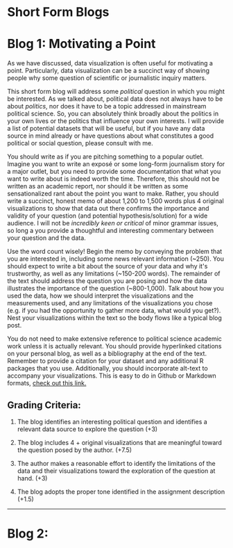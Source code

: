 # Short Form Blogs 

# Blog 1: Motivating a Point 

As we have discussed, data visualization is often useful for motivating a point. Particularly, data visualization can be a succinct way of showing people why some question of scientific or journalistic inquiry matters. 

This short form blog will address some *political* question in which you might be interested. As we talked about, political data does not always have to be about *politics*, nor does it have to be a topic addressed in mainstream political science. So, you can absolutely think broadly about the politics in your own lives or the politics that influence your own interests. I will provide a list of potential datasets that will be useful, but if you have any data source in mind already or have questions about what constitutes a good political or social question, please consult with me. 

You should write as if you are pitching something to a popular outlet. Imagine you want to write an exposé or some long-form journalism story for a major outlet, but you need to provide some documentation that what you want to write about is indeed worth the time. Therefore, this should not be written as an academic report, nor should it be written as some sensationalized rant about the point you want to make. Rather, you should write a succinct, honest memo of about 1,200 to 1,500 words plus 4 original visualizations to show that data out there confirms the importance and validity of your question (and potential hypothesis/solution) for a wide audience. I will not be *incredibly keen or critical* of minor grammar issues, so long a you provide a thoughtful and interesting commentary between your question and the data.  

Use the word count wisely! Begin the memo by conveying the problem that you are interested in, including some news relevant information (~250). You should expect to write a bit about the source of your data and why it's trustworthy, as well as any limitations (~150-200 words). The remainder of the text should address the question you are posing and how the data illustrates the importance of the question (~800-1,000). Talk about how you used the data, how we should interpret the visualizations and the measurements used, and any limitations of the visualizations you chose (e.g. if you had the opportunity to gather more data, what would you get?). Nest your visualizations within the text so the body flows like a typical blog post. 

You do not need to make extensive reference to political science academic work unless it is actually relevant. You should provide hyperlinked citations on your personal blog, as well as a bibliography at the end of the text. Remember to provide a citation for your dataset and any additional R packages that you use. Additionally, you should incorporate alt-text to accompany your visualizations. This is easy to do in Github or Markdown formats, [check out this link.](https://docs.github.com/en/get-started/writing-on-github/getting-started-with-writing-and-formatting-on-github/basic-writing-and-formatting-syntax) 

## Grading Criteria: 

1) The blog identifies an interesting political question and identifies a relevant data source to explore the question (+3)

2) The blog includes 4 + original visualizations that are meaningful toward the question posed by the author. (+7.5)

3) The author makes a reasonable effort to identify the limitations of the data and their visualizations toward the exploration of the question at hand. (+3)

4) The blog adopts the proper tone identified in the assignment description (+1.5)

---

# Blog 2: 


